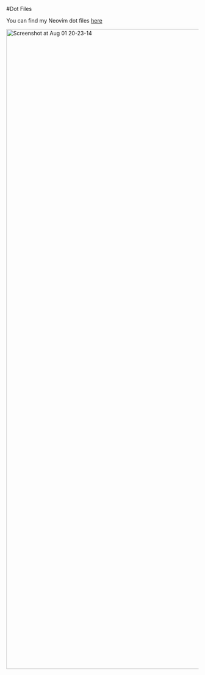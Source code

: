 #Dot Files

You can find my Neovim dot files [here](https://github.com/adrior11/dot/tree/main/.config/nvim)

<img width="1679" alt="Screenshot at Aug 01 20-23-14" src="https://github.com/user-attachments/assets/eee4021f-2f2b-4b54-b4a8-b6b649849c99">

